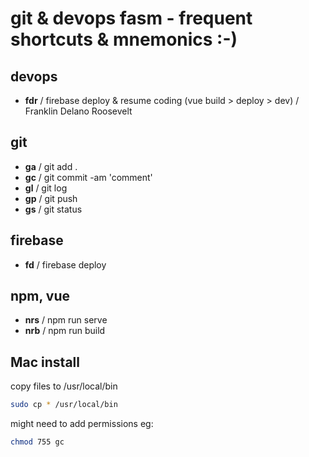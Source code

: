 # git & devops fasm - frequent shortcuts & mnemonics :-)

## devops

- **fdr** / firebase deploy & resume coding (vue build > deploy > dev) / Franklin Delano Roosevelt

## git

- **ga** / git add .
- **gc** / git commit -am 'comment'
- **gl** / git log
- **gp** / git push
- **gs** / git status

## firebase

- **fd** / firebase deploy

## npm, vue

- **nrs** / npm run serve
- **nrb** / npm run build

## Mac install

copy files to /usr/local/bin

```bash
sudo cp * /usr/local/bin
```

might need to add permissions eg:

```bash
chmod 755 gc
```
